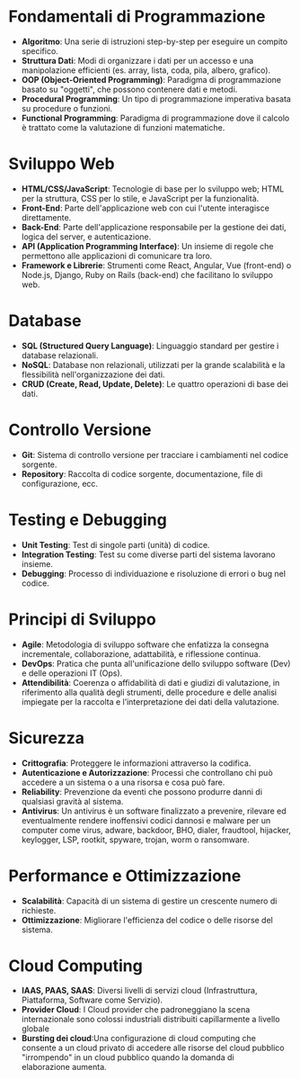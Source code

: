 # Fondamentali di Programmazione
- **Algoritmo**: Una serie di istruzioni step-by-step per eseguire un compito specifico.
- **Struttura Dati**: Modi di organizzare i dati per un accesso e una manipolazione efficienti (es. array, lista, coda, pila, albero, grafico).
- **OOP (Object-Oriented Programming)**: Paradigma di programmazione basato su "oggetti", che possono contenere dati e metodi.
- **Procedural Programming**: Un tipo di programmazione imperativa basata su procedure o funzioni.
- **Functional Programming**: Paradigma di programmazione dove il calcolo è trattato come la valutazione di funzioni matematiche.

# Sviluppo Web
- **HTML/CSS/JavaScript**: Tecnologie di base per lo sviluppo web; HTML per la struttura, CSS per lo stile, e JavaScript per la funzionalità.
- **Front-End**: Parte dell'applicazione web con cui l'utente interagisce direttamente.
- **Back-End**: Parte dell'applicazione responsabile per la gestione dei dati, logica del server, e autenticazione.
- **API (Application Programming Interface)**: Un insieme di regole che permettono alle applicazioni di comunicare tra loro.
- **Framework e Librerie**: Strumenti come React, Angular, Vue (front-end) o Node.js, Django, Ruby on Rails (back-end) che facilitano lo sviluppo web.

# Database
- **SQL (Structured Query Language)**: Linguaggio standard per gestire i database relazionali.
- **NoSQL**: Database non relazionali, utilizzati per la grande scalabilità e la flessibilità nell'organizzazione dei dati.
- **CRUD (Create, Read, Update, Delete)**: Le quattro operazioni di base dei dati.

# Controllo Versione
- **Git**: Sistema di controllo versione per tracciare i cambiamenti nel codice sorgente.
- **Repository**: Raccolta di codice sorgente, documentazione, file di configurazione, ecc.


# Testing e Debugging
- **Unit Testing**: Test di singole parti (unità) di codice.
- **Integration Testing**: Test su come diverse parti del sistema lavorano insieme.
- **Debugging**: Processo di individuazione e risoluzione di errori o bug nel codice.

# Principi di Sviluppo
- **Agile**: Metodologia di sviluppo software che enfatizza la consegna incrementale, collaborazione, adattabilità, e riflessione continua.
- **DevOps**: Pratica che punta all'unificazione dello sviluppo software (Dev) e delle operazioni IT (Ops).
- **Attendibilità**: Coerenza o affidabilità di dati e giudizi di valutazione, in riferimento alla qualità degli strumenti, delle procedure e delle analisi impiegate per la raccolta e l’interpretazione dei dati della valutazione.

# Sicurezza
- **Crittografia**: Proteggere le informazioni attraverso la codifica.
- **Autenticazione e Autorizzazione**: Processi che controllano chi può accedere a un sistema o a una risorsa e cosa può fare.
- **Reliability**: Prevenzione da eventi che possono produrre danni di qualsiasi gravità al sistema.
- **Antivirus**: Un antivirus è un software finalizzato a prevenire, rilevare ed eventualmente rendere inoffensivi codici dannosi e malware per un computer come virus, adware, backdoor, BHO, dialer, fraudtool, hijacker, keylogger, LSP, rootkit, spyware, trojan, worm o ransomware.
# Performance e Ottimizzazione
- **Scalabilità**: Capacità di un sistema di gestire un crescente numero di richieste.
- **Ottimizzazione**: Migliorare l'efficienza del codice o delle risorse del sistema.

# Cloud Computing
- **IAAS, PAAS, SAAS**: Diversi livelli di servizi cloud (Infrastruttura, Piattaforma, Software come Servizio).
- **Provider Cloud**:  I Cloud provider che padroneggiano la scena internazionale sono colossi industriali distribuiti capillarmente a livello globale
- **Bursting dei cloud**:Una configurazione di cloud computing che consente a un cloud privato di accedere alle risorse del cloud pubblico "irrompendo" in un cloud pubblico quando la domanda di elaborazione aumenta.


